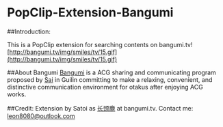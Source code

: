 # PopClip-Extension-Bangumi

##Introduction:

This is a PopClip extension for searching contents on bangumi.tv![http://bangumi.tv/img/smiles/tv/15.gif](http://bangumi.tv/img/smiles/tv/15.gif)

##About Bangumi
[Bangumi](http://bangumi.tv) is a ACG sharing and communicating program proposed by [Sai](http://bangumi.tv/user/Sai) in Guilin committing to make a relaxing, convenient, and distinctive communication environment for otakus after enjoying ACG works.

##Credit:
Extension by Satoi as [长颈鹿](http://bangumi.tv/user/giraffe) at bangumi.tv.
Contact me: leon8080@outlook.com


